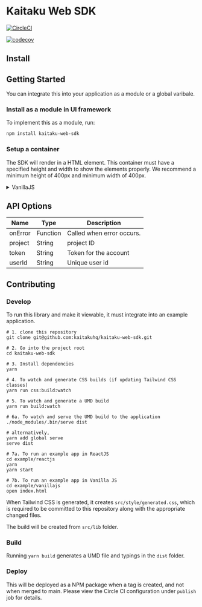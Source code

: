# Kaitaku Web SDK

[![CircleCI](https://circleci.com/gh/kaitakuhq/kaitaku-web-sdk/tree/main.svg?style=svg&circle-token=f9dcf93ba15bc1cb98e17345e39a9fbcce2c3f10)](https://circleci.com/gh/kaitakuhq/kaitaku-web-sdk/tree/main)

[![codecov](https://codecov.io/gh/kaitakuhq/kaitaku-web-sdk/branch/main/graph/badge.svg?token=90U0CUACM1)](https://codecov.io/gh/kaitakuhq/kaitaku-web-sdk)

## Install

## Getting Started

You can integrate this into your application as a module or a global varibale.

<!-- ## Examples -->

<!-- ### Use in ReactJS -->


### Install as a module in UI framework

To implement this as a module, run:

```sh
npm install kaitaku-web-sdk
```

### Setup a container

The SDK will render in a HTML element. This container must have a specified height and width to show the elements properly. We recommend a minimum height of 400px and minimum width of 400px.

<details>
 <summary>VanillaJS</summary>

```
<!doctype html>
<html>

<head>
    <script type="text/javascript" src="./../build/browser/main.js"></script>

    <title>Vanilla JS Example</title>
    <style>
        #feedback-container {
            position: absolute;
            top: 50px;
            left: 50px;
            height: 400px;
            width: 400px;
        }
    </style>
</head>

<body>
    <div id="feedback-container"></div>
    <button id="app-button" type="button">Show Feedback </button>
</body>

<script>
    const container = document.getElementById('feedback-container')
    const token = 'eyJhbGciOiJIUzI1NiIsInR5cCI6IkpXVCJ9.eyJ1c2VyX2lkIjoiWmdOS0NBalVIbERoak85bms1bW4iLCJjcmVhdGVkX2F0IjoiMjAyMi0wNC0xN1QxODo1MTo1Ni41OTI2OCswOTowMCJ9.lL2kmWdoAhCfZOe1r7yl-7k4n-5EVdcwj6QhuB-tEek'
    const projectId = 'mVhuSeRl9UXjJevV0sTy'
    const user1 = 'user1'

    document.getElementById('app-button').onclick = function () {
        //click me function!
        console.log("app-button clicked")

        new Kaitaku(container, {
            onError: (err) => {
                console.error(err)
            },
            projectId: projectId,
            token: token,
            userId: user1,
        })
    }
</script>

</html>
```

</details>
<!-- ### Load this SDK as a global variable on a browser -->


<!-- ## Multiple Frameworks -->

<!-- Run in React // TODO -->

<!-- Run in Angular // TODO -->

## API Options

| Name | Type | Description |
|--|--|--|
| onError | Function | Called when error occurs.  | 
| project | String | project ID |
| token | String | Token for the account | 
| userId | String | Unique user id | 

## Contributing


### Develop


To run this library and make it viewable, it must integrate into an example application.

```
# 1. clone this repository
git clone git@github.com:kaitakuhq/kaitaku-web-sdk.git

# 2. Go into the project root
cd kaitaku-web-sdk

# 3. Install dependencies
yarn

# 4. To watch and generate CSS builds (if updating Tailwind CSS classes)
yarn run css:build:watch

# 5. To watch and generate a UMD build
yarn run build:watch

# 6a. To watch and serve the UMD build to the application
./node_modules/.bin/serve dist

# alternatively,
yarn add global serve
serve dist

# 7a. To run an example app in ReactJS
cd example/reactjs
yarn
yarn start

# 7b. To run an example app in Vanilla JS
cd example/vanillajs
open index.html

```

When Tailwind CSS is generated, it creates `src/style/generated.css`, which is required to be committed to this repository along with the appropriate changed files.

The build will be created from `src/lib` folder.

### Build

Running `yarn build` generates a UMD file and typings in the `dist` folder.

### Deploy

This will be deployed as a NPM package when a tag is created, and not when merged to main. Please view the Circle CI configuration under `publish` job for details.